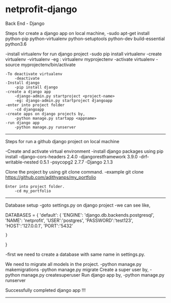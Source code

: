# netprofit-django

Back End - Django

Steps for create a django app on local machine,
	-sudo apt-get install python-pip python-virtualenv python-setuptools python-dev build-essential  python3.6

-install virtualenv for run django project
		-sudo pip install virtualenv
	-create virtualenv 
		-virtualenv <virtualenv name>
		-eg : virtualenv myprojectenv
	-activate virtualenv
		-source myprojectenv/bin/activate

	-To deactivate virtualenv
		-deactivate
	-Install django
		-pip install django
	-create a django app
		-django-admin.py startproject <project-name>
		-eg: django-admin.py startproject djangoapp
	-enter into project folder
		-cd djangoapp
	-create apps on django projects by,
		-python manage.py startapp <appname>
	-run django app
		-python manage.py runserver

--------------------------------------------------------------
Steps for run a github django project on local machine 

-Create and activate virtual environment
-install django packages using pip install
-django-cors-headers  2.4.0
-djangorestframework 3.9.0
-drf-writable-nested  0.5.1
-psycopg2  2.7.7
-Django 2.1.3


Clone the project by using git clone command.
-example
git clone https://github.com/adithyanps/my_portfolio

	Enter into project folder.
		-cd my_portfolio
------------------------
Database setup
	-goto settings.py on django project
	-we can see like,
		
DATABASES = {
    'default': {
        'ENGINE': 'django.db.backends.postgresql',
        'NAME': 'netprofit',
        'USER':'postgres',
        'PASSWORD':'test123',
        'HOST':'127.0.0.1',
        'PORT':'5432'

    }
}

-first we need to create a database with same name in settings.py.

We need to migrate all models in the project.
-python manage.py makemigrations
-python manage.py migrate
Create a super user by,
	-python manage.py createsuperuser
Run django app by,
	-python manage.py runserver

Successfully completed django app !!!

------------------------------------------------------------------------------------------------------------
